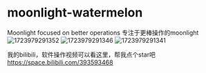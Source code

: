 # moonlight-watermelon
Moonlight focused on better operations 专注于更棒操作的moonlight
![1723979291352](https://github.com/user-attachments/assets/e8e7d879-1700-497a-ade2-a21ce31d35c5)
![1723979291346](https://github.com/user-attachments/assets/60d22440-1b29-477b-9e6e-2dffa5909957)
![1723979291341](https://github.com/user-attachments/assets/3e2dec04-5409-48d8-801d-a7c0851aa098)



我的bilibili，软件操作视频可以看这里，帮我点个star吧
https://space.bilibili.com/393593468

